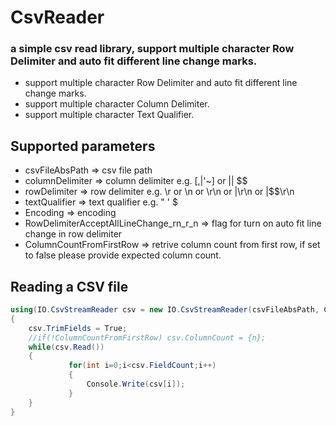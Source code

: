 # CsvReader
### a simple csv read library, support multiple character Row Delimiter and auto fit different line change marks.
* support multiple character Row Delimiter and auto fit different line change marks.
* support multiple character Column Delimiter.
* support multiple character Text Qualifier.

## Supported parameters
* csvFileAbsPath  => csv file path
* columnDelimiter => column delimiter e.g. [,|'~] or ||  $$
* rowDelimiter    => row delimiter e.g. \r or \n or \r\n or |\r\n or |$$\r\n
* textQualifier   => text qualifier e.g. " ' $
* Encoding        => encoding
* RowDelimiterAcceptAllLineChange_rn_r_n => flag for turn on auto fit line change in row delimiter
* ColumnCountFromFirstRow => retrive column count from first row, if set to false please provide expected column count.

## Reading a CSV file
```c#
using(IO.CsvStreamReader csv = new IO.CsvStreamReader(csvFileAbsPath, ColumnDelimiter, RowDelimiter, TextQualifier, Encoding, RowDelimiterAcceptAllLineChange_rn_r_n, ColumnCountFromFirstRow))
{
    csv.TrimFields = True;
    //if(!ColumnCountFromFirstRow) csv.ColumnCount = {n};
    while(csv.Read())
    {
             for(int i=0;i<csv.FieldCount;i++)
             {
                 Console.Write(csv[i]);
             }
    }
}
```
